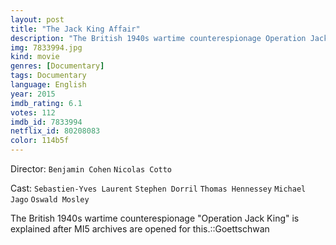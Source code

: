 ```yaml
---
layout: post
title: "The Jack King Affair"
description: "The British 1940s wartime counterespionage Operation Jack King is explained after MI5 archives are opened for this.::Goettschwan.."
img: 7833994.jpg
kind: movie
genres: [Documentary]
tags: Documentary 
language: English
year: 2015
imdb_rating: 6.1
votes: 112
imdb_id: 7833994
netflix_id: 80208083
color: 114b5f
---
```

Director: `Benjamin Cohen` `Nicolas Cotto`  

Cast: `Sebastien-Yves Laurent` `Stephen Dorril` `Thomas Hennessey` `Michael Jago` `Oswald Mosley` 

The British 1940s wartime counterespionage "Operation Jack King" is explained after MI5 archives are opened for this.::Goettschwan